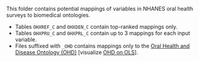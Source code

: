This folder contains potential mappings of variables in NHANES oral health surveys to biomedical ontologies. 

- Tables `OHXREF_C` and `OHXDEN_C` contain top-ranked mappings only.
- Tables `OHXPRU_C` and `OHXPRL_C` contain up to 3 mappings for each input variable.
- Files suffixed with `_OHD` contains mappings only to the [Oral Health and Disease Ontology (OHD)](https://github.com/oral-health-and-disease-ontologies/ohd-ontology) [visualize [OHD on OLS](https://www.ebi.ac.uk/ols/ontologies/ohd)].